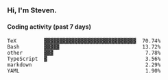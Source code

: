### Hi, I'm Steven.

#### Coding activity (past 7 days)
```
TeX         ▓▓▓▓▓▓▓▓▓▓▓▓▓▓▓▓▓▓▓▓▓▓▓▓▓▓▓▓▓▓  70.74%
Bash        ▓▓▓▓▓                           13.72%
other       ▓▓▓                              7.78%
TypeScript  ▓                                3.56%
markdown                                     2.29%
YAML                                         1.90%
```
